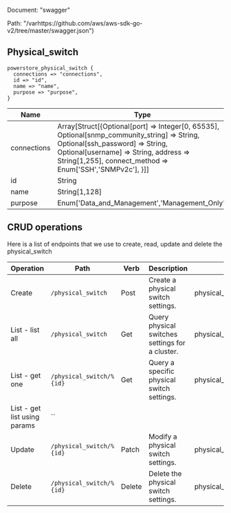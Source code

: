 Document: "swagger"


Path: "/varhttps://github.com/aws/aws-sdk-go-v2/tree/master/swagger.json")

## Physical_switch



```puppet
powerstore_physical_switch {
  connections => "connections",
  id => "id",
  name => "name",
  purpose => "purpose",
}
```

| Name        | Type           | Required       |
| ------------- | ------------- | ------------- |
|connections | Array[Struct[{Optional[port] => Integer[0, 65535], Optional[snmp_community_string] => String, Optional[ssh_password] => String, Optional[username] => String, address => String[1,255], connect_method => Enum['SSH','SNMPv2c'], }]] | true |
|id | String | true |
|name | String[1,128] | true |
|purpose | Enum['Data_and_Management','Management_Only'] | true |



## CRUD operations

Here is a list of endpoints that we use to create, read, update and delete the physical_switch

| Operation | Path | Verb | Description | OperationID |
| ------------- | ------------- | ------------- | ------------- | ------------- |
|Create|`/physical_switch`|Post|Create a physical switch settings.|physical_switchCreate|
|List - list all|`/physical_switch`|Get|Query physical switches settings for a cluster.|physical_switchCollectionQuery|
|List - get one|`/physical_switch/%{id}`|Get|Query a specific physical switch settings.|physical_switchInstanceQuery|
|List - get list using params|``||||
|Update|`/physical_switch/%{id}`|Patch|Modify a physical switch settings.|physical_switchModify|
|Delete|`/physical_switch/%{id}`|Delete|Delete the physical switch settings.|physical_switchDelete|
